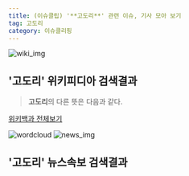 ```yaml
---
title: (이슈클립) '**고도리**' 관련 이슈, 기사 모아 보기
tag: 고도리
category: 이슈클리핑
---
```

![wiki_img](https://user-images.githubusercontent.com/42597476/44503234-41136a80-a6d0-11e8-9071-6fc6418eafe4.png)
## **'**고도리**'** 위키피디아 검색결과
>**고도리**의 다른 뜻은 다음과 같다.

<a href="https://ko.wikipedia.org/wiki/고도리" target="_blank">위키백과 전체보기</a>

![wordcloud](https://s3.ap-northeast-2.amazonaws.com/lyrics101-wordcloud/2018-09-25-1537881915.png)
![news_img](https://user-images.githubusercontent.com/42597476/44507050-1206f400-a6e4-11e8-8d98-7ffbfebb353f.png)
## **'**고도리**'** 뉴스속보 검색결과

